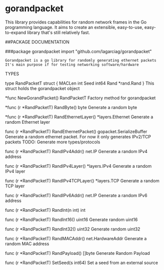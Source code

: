 # gorandpacket
This library provides capabilities for random network frames in the Go programming language. It aims to create an extensible, easy-to-use, easy-to-expand library that's still relatively fast.

##PACKAGE DOCUMENTATION

###package gorandpacket
    import "github.com/lagarciag/gorandpacket"

    Gorandpacket is a go library for randomly generating ethernet packets
    It's main purpose if for testing networking software/hardware

TYPES

type RandPacketT struct {
    MACLen int
    Seed   int64
    Rand   *rand.Rand
}
    This struct holds the gorandpacket object

*func NewGorandPacket() RandPacketT
    Factory method for gorandpacket

*func (r *RandPacketT) RandByte() byte
    Generate a random byte

*func (r *RandPacketT) RandEthernetLayer() *layers.Ethernet
    Generate a random Ethernet layer

func (r *RandPacketT) RandEthernetPacket() gopacket.SerializeBuffer
    Generate a random ethernet packet. For now it only generates IPv2/TCP
    packets TODO: Generate more types/protocols

func (r *RandPacketT) RandIPv4Addr() net.IP
    Generate a random IPv4 address

func (r *RandPacketT) RandIPv4Layer() *layers.IPv4
    Generate a random IPv4 layer

func (r *RandPacketT) RandIPv4TCPLayer() *layers.TCP
    Generate a random TCP layer

func (r *RandPacketT) RandIPv6Addr() net.IP
    Generate a random IPv6 address

func (r *RandPacketT) RandInt(n int) int

func (r *RandPacketT) RandInt16() uint16
    Generate random uint16

func (r *RandPacketT) RandInt32() uint32
    Generate random uint32

func (r *RandPacketT) RandMACAddr() net.HardwareAddr
    Generate a random MAC address

func (r *RandPacketT) RandPayload() []byte
    Generate Random Payload

func (r *RandPacketT) SetSeed(s int64)
    Set a seed from an external source



